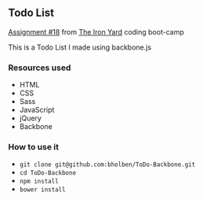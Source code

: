 ## Todo List

[Assignment #18](https://github.com/tiy-atl-js-q1-2015/Assignments) from [The Iron Yard](http://theironyard.com/locations/atlanta/) coding boot-camp

This is a Todo List I made using backbone.js

### Resources used
  * HTML
  * CSS
  * Sass
  * JavaScript
  * jQuery
  * Backbone
  
### How to use it 

  * `git clone git@github.com:bholben/ToDo-Backbone.git`
  * `cd ToDo-Backbone`
  * `npm install`
  * `bower install`
